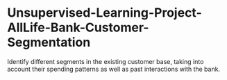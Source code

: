 # Unsupervised-Learning-Project-AllLife-Bank-Customer-Segmentation
Identify different segments in the existing customer base, taking into account their spending patterns as well as past interactions with the bank.
